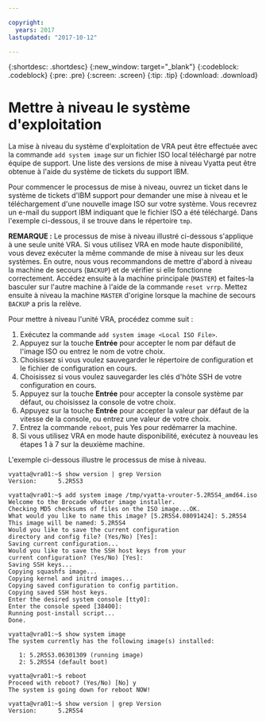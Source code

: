 ```yaml
---

copyright:
  years: 2017
lastupdated: "2017-10-12"

---
```


{:shortdesc: .shortdesc}
{:new_window: target="_blank"}
{:codeblock: .codeblock}
{:pre: .pre}
{:screen: .screen}
{:tip: .tip}
{:download: .download}

# Mettre à niveau le système d'exploitation
La mise à niveau du système d'exploitation de VRA peut être effectuée avec la commande ``add system image`` sur un fichier ISO local téléchargé par notre équipe de support. Une liste des versions de mise à niveau Vyatta peut être obtenue à l'aide du système de tickets du support IBM.

Pour commencer le processus de mise à niveau, ouvrez un ticket dans le système de tickets d'IBM support pour demander une mise à niveau et le téléchargement d'une nouvelle image ISO sur votre système. Vous recevrez un e-mail du support IBM indiquant que le fichier ISO a été téléchargé. Dans l'exemple ci-dessous, il se trouve dans le répertoire ``tmp``.

**REMARQUE :** Le processus de mise à niveau illustré ci-dessous s'applique à une seule unité VRA. Si vous utilisez VRA en mode haute disponibilité, vous devez exécuter la même commande de mise à niveau sur les deux systèmes. En outre, nous vous recommandons de mettre d'abord à niveau la machine de secours (`BACKUP`) et de vérifier si elle fonctionne correctement. Accédez ensuite à la machine principale (`MASTER`) et faites-la basculer sur l'autre machine à l'aide de la commande `reset vrrp`. Mettez ensuite à niveau la machine `MASTER` d'origine lorsque la machine de secours `BACKUP` a pris la relève.

Pour mettre à niveau l'unité VRA, procédez comme suit :

1. Exécutez la commande ``add system image <Local ISO File>``.
2. Appuyez sur la touche **Entrée** pour accepter le nom par défaut de l'image ISO ou entrez le nom de votre choix.
3. Choisissez si vous voulez sauvegarder le répertoire de configuration et le fichier de configuration en cours.
4. Choisissez si vous voulez sauvegarder les clés d'hôte SSH de votre configuration en cours.
5. Appuyez sur la touche **Entrée** pour accepter la console système par défaut, ou choisissez la console de votre choix.
6. Appuyez sur la touche **Entrée** pour accepter la valeur par défaut de la vitesse de la console, ou entrez une valeur de votre choix.
7. Entrez la commande ``reboot``, puis Yes pour redémarrer la machine.
8. Si vous utilisez VRA en mode haute disponibilité, exécutez à nouveau les étapes 1 à 7 sur la deuxième machine.

L'exemple ci-dessous illustre le processus de mise à niveau.

```
vyatta@vra01:~$ show version | grep Version
Version:      5.2R5S3

vyatta@vra01:~$ add system image /tmp/vyatta-vrouter-5.2R5S4_amd64.iso
Welcome to the Brocade vRouter image installer.
Checking MD5 checksums of files on the ISO image...OK.
What would you like to name this image? [5.2R5S4.08091424]: 5.2R5S4
This image will be named: 5.2R5S4
Would you like to save the current configuration
directory and config file? (Yes/No) [Yes]:
Saving current configuration...
Would you like to save the SSH host keys from your
current configuration? (Yes/No) [Yes]:
Saving SSH keys...
Copying squashfs image...
Copying kernel and initrd images...
Copying saved configuration to config partition.
Copying saved SSH host keys.
Enter the desired system console [tty0]:
Enter the console speed [38400]:
Running post-install script...
Done.

vyatta@vra01:~$ show system image
The system currently has the following image(s) installed:

   1: 5.2R5S3.06301309 (running image)
   2: 5.2R5S4 (default boot)

vyatta@vra01:~$ reboot
Proceed with reboot? (Yes/No) [No] y
The system is going down for reboot NOW!

vyatta@vra01:~$ show version | grep Version
Version:      5.2R5S4
```
